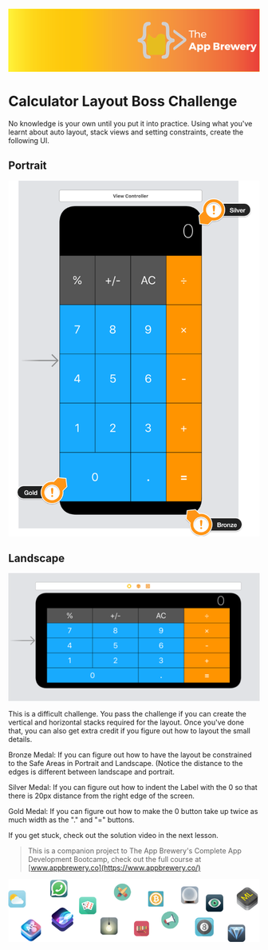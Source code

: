 ![App Brewery Banner](Documentation/AppBreweryBanner.png)

# Calculator Layout Boss Challenge

No knowledge is your own until you put it into practice. Using what you've learnt about auto layout, stack views and setting constraints, create the following UI. 

## Portrait

![Portrait](Documentation/Portrait.png)

## Landscape
![Landscape](Documentation/Landscape.png)

This is a difficult challenge. You pass the challenge if you can create the vertical and horizontal stacks required for the layout. Once you've done that, you can also get extra credit if you figure out how to layout the small details.

Bronze Medal: If you can figure out how to have the layout be constrained to the Safe Areas in Portrait and Landscape. (Notice the distance to the edges is different between landscape and portrait.

Silver Medal: If you can figure out how to indent the Label with the 0 so that there is 20px distance from the right edge of the screen.

Gold Medal: If you can figure out how to make the 0 button take up twice as much width as the "." and "=" buttons.

If you get stuck, check out the solution video in the next lesson.

>This is a companion project to The App Brewery's Complete App Development Bootcamp, check out the full course at [www.appbrewery.co](https://www.appbrewery.co/)

![End Banner](Documentation/readme-end-banner.png)

